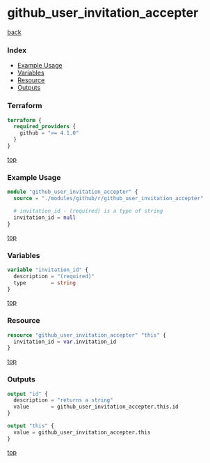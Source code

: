 # github_user_invitation_accepter

[back](../github.md)

### Index

- [Example Usage](#example-usage)
- [Variables](#variables)
- [Resource](#resource)
- [Outputs](#outputs)

### Terraform

```terraform
terraform {
  required_providers {
    github = ">= 4.1.0"
  }
}
```

[top](#index)

### Example Usage

```terraform
module "github_user_invitation_accepter" {
  source = "./modules/github/r/github_user_invitation_accepter"

  # invitation_id - (required) is a type of string
  invitation_id = null
}
```

[top](#index)

### Variables

```terraform
variable "invitation_id" {
  description = "(required)"
  type        = string
}
```

[top](#index)

### Resource

```terraform
resource "github_user_invitation_accepter" "this" {
  invitation_id = var.invitation_id
}
```

[top](#index)

### Outputs

```terraform
output "id" {
  description = "returns a string"
  value       = github_user_invitation_accepter.this.id
}

output "this" {
  value = github_user_invitation_accepter.this
}
```

[top](#index)